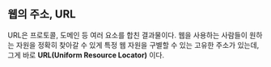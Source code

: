 ## 웹의 주소, URL
URL은 프로토콜, 도메인 등 여러 요소를 합친 결과물이다. 웹을 사용하는 사람들이 원하는 자원을 정확히 찾아갈 수 있게 특정 웹 자원을 구별할 수 있는 고유한 주소가 있는데, 그게 바로 **URL(Uniform Resource Locator)** 이다.
